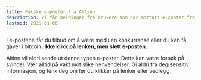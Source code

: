 ```yaml
---
title: Falske e-poster fra Altinn
description: Vi får meldinger fra brukere som har mottatt e-poster fra webmaster@altinn.no. Dette er falske e-poster. Vi ber deg om å slette e-posten.
lastmod: 2021-01-08
---
```



I e-postene får du tilbud om å være med i en konkurranse eller du kan få gaver i bitcoin. **Ikke klikk på lenken, men slett e-posten.**

Altinn vil aldri sende ut denne typen e-poster. Dette kan være forsøk på svindel.
Vær alltid på vakt mot slike henvendelser. Gi aldri fra deg sensitiv informasjon, og tenk deg om før du klikker på lenker eller vedlegg.